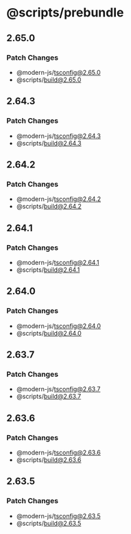 # @scripts/prebundle

## 2.65.0

### Patch Changes

- @modern-js/tsconfig@2.65.0
- @scripts/build@2.65.0

## 2.64.3

### Patch Changes

- @modern-js/tsconfig@2.64.3
- @scripts/build@2.64.3

## 2.64.2

### Patch Changes

- @modern-js/tsconfig@2.64.2
- @scripts/build@2.64.2

## 2.64.1

### Patch Changes

- @modern-js/tsconfig@2.64.1
- @scripts/build@2.64.1

## 2.64.0

### Patch Changes

- @modern-js/tsconfig@2.64.0
- @scripts/build@2.64.0

## 2.63.7

### Patch Changes

- @modern-js/tsconfig@2.63.7
- @scripts/build@2.63.7

## 2.63.6

### Patch Changes

- @modern-js/tsconfig@2.63.6
- @scripts/build@2.63.6

## 2.63.5

### Patch Changes

- @modern-js/tsconfig@2.63.5
- @scripts/build@2.63.5
